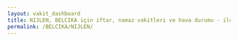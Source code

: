 ```yaml
---
layout: vakit_dashboard
title: NIJLEN, BELCIKA için iftar, namaz vakitleri ve hava durumu - ilçe/eyalet seç
permalink: /BELCIKA/NIJLEN/
---
```


<script type="text/javascript">
  var GLOBAL_COUNTRY = 'BELCIKA';
  var GLOBAL_CITY = 'NIJLEN';
  var GLOBAL_STATE = '';
  var lat = 72;
  var lon = 21;
</script>
